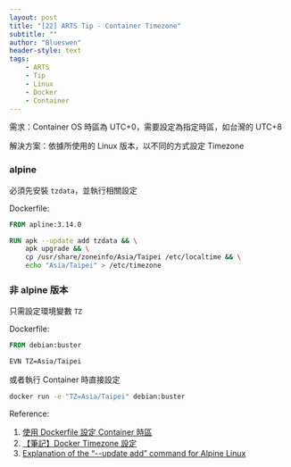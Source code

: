 ```yaml
---
layout: post
title: "[22] ARTS Tip - Container Timezone"
subtitle: ""
author: "Blueswen"
header-style: text
tags:
    - ARTS
    - Tip
    - Linux
    - Docker
    - Container
---
```


需求：Container OS 時區為 UTC+0，需要設定為指定時區，如台灣的 UTC+8

解決方案：依據所使用的 Linux 版本，以不同的方式設定 Timezone

### alpine

必須先安裝 ```tzdata```，並執行相關設定

Dockerfile:

```Dockerfile
FROM apline:3.14.0

RUN apk --update add tzdata && \
    apk upgrade && \
    cp /usr/share/zoneinfo/Asia/Taipei /etc/localtime && \
    echo "Asia/Taipei" > /etc/timezone
```

### 非 alpine 版本

只需設定環境變數 ```TZ```

Dockerfile:

```Dockerfile
FROM debian:buster

EVN TZ=Asia/Taipei
```

或者執行 Container 時直接設定

```sh
docker run -e "TZ=Asia/Taipei" debian:buster
```

Reference:

1. [使用 Dockerfile 設定 Container 時區](https://cynthiachuang.github.io/Change-Timezone-in-Dockerfile/)
2. [【筆記】Docker Timezone 設定](https://greddyblogs.gitlab.io/2020/01/31/dockerTimeZone/)
3. [Explanation of the “--update add” command for Alpine Linux](https://stackoverflow.com/a/43682030)
